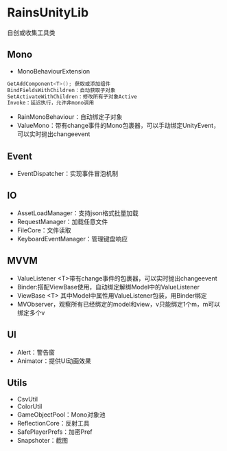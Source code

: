 # RainsUnityLib

自创或收集工具类

## Mono

* MonoBehaviourExtension

```csharp
GetAddComponent<T>(); 获取或添加组件  
BindFieldsWithChildren：自动获取子对象
SetActivateWithChildren：修改所有子对象Active
Invoke：延迟执行，允许非mono调用
```

* RainMonoBehaviour：自动绑定子对象
* ValueMono：带有change事件的Mono包裹器，可以手动绑定UnityEvent，可以实时抛出changeevent

## Event

* EventDispatcher：实现事件冒泡机制

## IO

* AssetLoadManager：支持json格式批量加载
* RequestManager：加载任意文件
* FileCore：文件读取
* KeyboardEventManager：管理键盘响应

## MVVM

* ValueListener \<T\>带有change事件的包裹器，可以实时抛出changeevent
* Binder:搭配ViewBase使用，自动绑定解绑Model中的ValueListener
* ViewBase <T\> 其中Model中属性用ValueListener包装，用Binder绑定
* MVObserver，观察所有已经绑定的model和view，v只能绑定1个m，m可以绑定多个v

## UI

* Alert：警告窗
* Animator：提供UI动画效果

## Utils

* CsvUtil
* ColorUtil
* GameObjectPool：Mono对象池
* ReflectionCore：反射工具
* SafePlayerPrefs：加密Pref
* Snapshoter：截图
